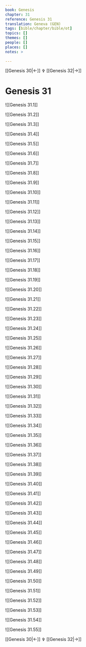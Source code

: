 ```yaml
---
book: Genesis
chapter: 31
reference: Genesis 31
translation: Geneva (GEN)
tags: [bible/chapter/bible/ot]
topics: []
themes: []
people: []
places: []
notes: >
  
---
```


[[Genesis 30|<-]] ✞ [[Genesis 32|->]]

# Genesis 31

![[Genesis 31.1]]

![[Genesis 31.2]]

![[Genesis 31.3]]

![[Genesis 31.4]]

![[Genesis 31.5]]

![[Genesis 31.6]]

![[Genesis 31.7]]

![[Genesis 31.8]]

![[Genesis 31.9]]

![[Genesis 31.10]]

![[Genesis 31.11]]

![[Genesis 31.12]]

![[Genesis 31.13]]

![[Genesis 31.14]]

![[Genesis 31.15]]

![[Genesis 31.16]]

![[Genesis 31.17]]

![[Genesis 31.18]]

![[Genesis 31.19]]

![[Genesis 31.20]]

![[Genesis 31.21]]

![[Genesis 31.22]]

![[Genesis 31.23]]

![[Genesis 31.24]]

![[Genesis 31.25]]

![[Genesis 31.26]]

![[Genesis 31.27]]

![[Genesis 31.28]]

![[Genesis 31.29]]

![[Genesis 31.30]]

![[Genesis 31.31]]

![[Genesis 31.32]]

![[Genesis 31.33]]

![[Genesis 31.34]]

![[Genesis 31.35]]

![[Genesis 31.36]]

![[Genesis 31.37]]

![[Genesis 31.38]]

![[Genesis 31.39]]

![[Genesis 31.40]]

![[Genesis 31.41]]

![[Genesis 31.42]]

![[Genesis 31.43]]

![[Genesis 31.44]]

![[Genesis 31.45]]

![[Genesis 31.46]]

![[Genesis 31.47]]

![[Genesis 31.48]]

![[Genesis 31.49]]

![[Genesis 31.50]]

![[Genesis 31.51]]

![[Genesis 31.52]]

![[Genesis 31.53]]

![[Genesis 31.54]]

![[Genesis 31.55]]

[[Genesis 30|<-]] ✞ [[Genesis 32|->]]
